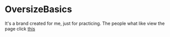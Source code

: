 # OversizeBasics

It's a brand created for me, just for practicing. The people what like view the page click [this](https://junlovin.github.io/Oversize-Basics/)